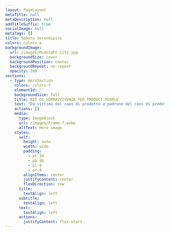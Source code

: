 ```yaml
---
layout: PageLayout
metaTitle: null
metaDescription: null
addTitleSuffix: true
socialImage: null
metaTags: []
title: Sabato Serendipico
colors: colors-a
backgroundImage:
  url: /images/Midnight City.jpg
  backgroundSize: cover
  backgroundPosition: center
  backgroundRepeat: no-repeat
  opacity: 100
sections:
  - type: HeroSection
    colors: colors-f
    elementId: ''
    backgroundSize: full
    title: KIT DI SOPRAVVIVENZA PER PRODUCT PEOPLE
    text: "Da vittima del caos di prodotto a padrone del caos di prodotto.\_\n\nIscriviti ed ogni giorno riceverai una mia email con 3 link: le 3 risorse più utili per sopravvivere al caos di prodotto.\n\nInoltre, avrai anche un **regalo (a sorpresa)!**\n\n<Script async data-uid=\"c4fbdd0325\" src=\"https://exceptional-author-9523.ck.page/c4fbdd0325/index.js\" />\n\n\n\n\n\n\n\n\n\n\n\n\n\n\n\n"
    actions: []
    media:
      type: ImageBlock
      url: /images/Frame-7.webp
      altText: Hero image
    styles:
      self:
        height: auto
        width: wide
        padding:
          - pt-10
          - pb-48
          - pl-4
          - pr-4
        alignItems: center
        justifyContent: center
        flexDirection: row
      title:
        textAlign: left
      subtitle:
        textAlign: left
      text:
        textAlign: left
      actions:
        justifyContent: flex-start
---
```

